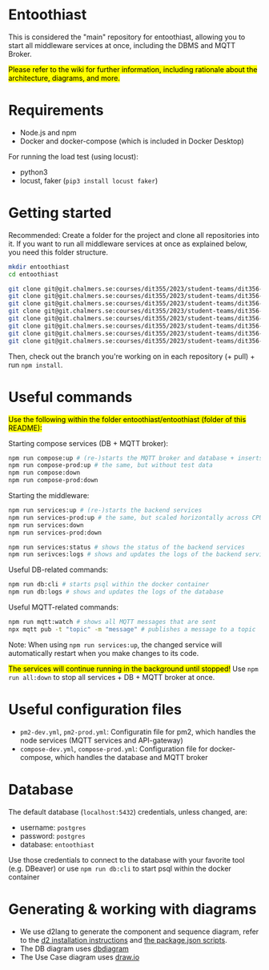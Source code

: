 # Entoothiast

This is considered the "main" repository for entoothiast, allowing you to start all middleware services at once, including the DBMS and MQTT Broker.

<mark>Please refer to the wiki for further information, including rationale about the architecture, diagrams, and more. </mark>

# Requirements

- Node.js and npm
- Docker and docker-compose (which is included in Docker Desktop)

For running the load test (using locust):

- python3
- locust, faker (`pip3 install locust faker`)

# Getting started

Recommended: Create a folder for the project and clone all repositories into it.
If you want to run all middleware services at once as explained below, you need this folder structure.

```bash
mkdir entoothiast
cd entoothiast

git clone git@git.chalmers.se:courses/dit355/2023/student-teams/dit356-2023-08/entoothiast.git
git clone git@git.chalmers.se:courses/dit355/2023/student-teams/dit356-2023-08/api-gateway.git
git clone git@git.chalmers.se:courses/dit355/2023/student-teams/dit356-2023-08/authentication-service.git
git clone git@git.chalmers.se:courses/dit355/2023/student-teams/dit356-2023-08/dentist-ui.git
git clone git@git.chalmers.se:courses/dit355/2023/student-teams/dit356-2023-08/logging-service.git
git clone git@git.chalmers.se:courses/dit355/2023/student-teams/dit356-2023-08/patient-ui.git
git clone git@git.chalmers.se:courses/dit355/2023/student-teams/dit356-2023-08/scheduling-service.git
git clone git@git.chalmers.se:courses/dit355/2023/student-teams/dit356-2023-08/statistics-service.git
```

Then, check out the branch you're working on in each repository (+ pull) + run `npm install`.

# Useful commands

<mark>Use the following within the folder entoothiast/entoothiast (folder of this README):</mark>

Starting compose services (DB + MQTT broker):

```bash
npm run compose:up # (re-)starts the MQTT broker and database + inserts test data
npm run compose-prod:up # the same, but without test data
npm run compose:down
npm run compose-prod:down
```

Starting the middleware:

```bash
npm run services:up # (re-)starts the backend services
npm run services-prod:up # the same, but scaled horizontally across CPUs
npm run services:down
npm run services-prod:down

npm run services:status # shows the status of the backend services
npm run serivces:logs # shows and updates the logs of the backend services
```

Useful DB-related commands:

```bash
npm run db:cli # starts psql within the docker container
npm run db:logs # shows and updates the logs of the database
```

Useful MQTT-related commands:

```bash
npm run mqtt:watch # shows all MQTT messages that are sent
npx mqtt pub -t "topic" -m "message" # publishes a message to a topic
```

Note: When using `npm run services:up`, the changed service will automatically restart when you make changes to its code.

<mark>The services will continue running in the background until stopped!</mark>
Use `npm run all:down` to stop all services + DB + MQTT broker at once.

# Useful configuration files

- `pm2-dev.yml`, `pm2-prod.yml`: Configuratin file for pm2, which handles the node services (MQTT services and API-gateway)
- `compose-dev.yml`, `compose-prod.yml`: Configuration file for docker-compose, which handles the database and MQTT broker

# Database

The default database (`localhost:5432`) credentials, unless changed, are:

- username: `postgres`
- password: `postgres`
- database: `entoothiast`

Use those credentials to connect to the database with your favorite tool (e.g. DBeaver) or use `npm run db:cli` to start psql within the docker container

# Generating & working with diagrams

- We use d2lang to generate the component and sequence diagram, refer to the [d2 installation instructions](https://d2lang.com/tour/install) and [the package.json scripts](./package.json).
- The DB diagram uses [dbdiagram](https://dbdiagram.io)
- The Use Case diagram uses [draw.io](https://draw.io)
